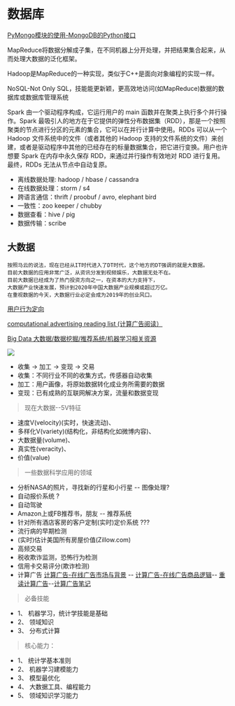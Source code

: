 # 数据库

[PyMongo模块的使用-MongoDB的Python接口](http://blog.topspeedsnail.com/archives/10790)

MapReduce将数据分解成子集，在不同机器上分开处理，并把结果集合起来，从而处理大数据的泛化框架。

Hadoop是MapReduce的一种实现，类似于C++是面向对象编程的实现一样。

NoSQL-Not Only SQL，技能能更新颖，更高效地访问(如MapReduce)数据的数据库或数据库管理系统

Spark 由一个驱动程序构成，它运行用户的 main 函数并在聚类上执行多个并行操作。Spark 最吸引人的地方在于它提供的弹性分布数据集（RDD），那是一个按照聚类的节点进行分区的元素的集合，它可以在并行计算中使用。RDDs 可以从一个 Hadoop 文件系统中的文件（或者其他的 Hadoop 支持的文件系统的文件）来创建，或者是驱动程序中其他的已经存在的标量数据集合，把它进行变换。用户也许想要 Spark 在内存中永久保存 RDD，来通过并行操作有效地对 RDD 进行复用。最终，RDDs 无法从节点中自动复原。

* 离线数据处理: hadoop / hbase / cassandra
* 在线数据处理：storm / s4
* 跨语言通信：thrift / proobuf / avro, elephant bird
* 一致性：zoo keeper / chubby
* 数据查看：hive / pig
* 数据传输：scribe

## 大数据 

    按照马云的说法，现在已经从IT时代进入了DT时代，这个地方的DT强调的就是大数据。
    目前大数据的应用非常广泛，从资讯分发到视频娱乐，大数据无处不在。
    目前大数据已经成为了热门投资方向之一，在资本的大力支持下，
    大数据产业快速发展，预计到2020年中国大数据产业规模或超过万亿。
    在重视数据的今天，大数据行业必定会成为2019年的创业风口。
    
[用户行为定向](https://github.com/Shanshan-IC/ComputationalAdvertising/blob/master/3-shou-zhong-ding-xiang.md)

[computational advertising reading list (计算广告阅读）](https://github.com/Ewenwan/ad-reading)

[Big Data 大数据/数据挖掘/推荐系统/机器学习相关资源 ](https://github.com/Ewenwan/Big-Data-Resources/blob/master/README.md)

![](https://github.com/SsLen/blog-backup/raw/5dab2851c5ec8da8d733d5e6c20776f9935ecc7b/source/_posts/%E5%A6%82%E4%BD%95%E6%88%90%E4%B8%BA%E6%95%B0%E6%8D%AE%E7%A7%91%E5%AD%A6%E5%AE%B6live-%E8%AE%B0%E5%BD%95/4.jpg)

* 收集 -> 加工 -> 变现 -> 交易
* 收集：不同行业不同的收集方式，传感器自动收集
* 加工：用户画像，将原始数据转化成业务所需要的数据
* 变现：已有成熟的互联网解决方案，流量和数据变现

> 现在大数据--5V特征

* 速度V(velocity)(实时，快速流动)、
* 多样化V(variety)(结构化，非结构化如微博内容)、
* 大数据量(volume)、
* 真实性(veracity)、
* 价值(value)

> 一些数据科学应用的领域

* 分析NASA的照片，寻找新的行星和小行星 -- 图像处理?
* 自动报价系统 ?
* 自动驾驶
* Amazon上或FB推荐书，朋友 -- 推荐系统
* 针对所有酒店客房的客户定制(实时)定价系统 ???
* 流行病的早期检测
* (实时)估计美国所有房屋价值(Zillow.com)
* 高频交易
* 税收欺诈监测，恐怖行为检测
* 信用卡交易评分(欺诈检测)
* 计算广告 [计算广告-在线广告市场与背景](https://github.com/Nianchese/bloop_blog_article/blob/e20332ec9ff19539cc1da78471d03947718daf35/ComputationalAdvertising1.md) -- [计算广告-在线广告商品逻辑](https://github.com/Nianchese/bloop_blog_article/blob/e20332ec9ff19539cc1da78471d03947718daf35/ComputationalAdvertising2.md)-- [重读计算广告](https://github.com/SummerBuger/mblog-source/blob/5919575ae37711ac429a99da1ce44614af1c70d1/source/_posts/%E8%AE%A1%E7%AE%97%E5%B9%BF%E5%91%8A/2018-05-14-%E9%87%8D%E8%AF%BB%E8%AE%A1%E7%AE%97%E5%B9%BF%E5%91%8A.md)--[计算广告笔记](https://github.com/csuncs89/learn-machine-learning/tree/8ceb2467cb2a2def0adb047fa17e4b3c8f5a123e/misc/computational_advertising)



> 必备技能
* 1、 机器学习，统计学技能是基础
* 2、 领域知识
* 3、 分布式计算
> 核心能力：
* 1、 统计学基本准则
* 2、 机器学习建模能力
* 3、 模型最优化
* 4、 大数据工具、编程能力
* 5、 领域知识学习能力


